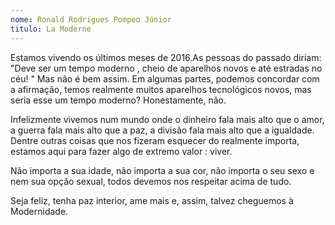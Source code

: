 ```yaml
---
nome: Ronald Rodrigues Pompeo Júnior
titulo: La Moderne
---
```


Estamos vivendo os últimos meses de 2016.As pessoas do passado diriam: "Deve ser um tempo moderno , cheio de aparelhos novos e até estradas no céu! " Mas não é bem assim. Em algumas partes, podemos concordar com a afirmação, temos realmente muitos aparelhos tecnológicos novos, mas seria esse um tempo moderno? Honestamente, não.

Infelizmente vivemos num mundo onde o dinheiro fala mais alto que o amor, a guerra fala mais alto que a paz, a divisão fala mais alto que a igualdade. Dentre outras coisas que nos fizeram esquecer do realmente importa, estamos aqui para fazer algo de extremo valor : viver.

Não importa a sua idade, não importa a sua cor, não importa o seu sexo e nem sua opção sexual, todos devemos nos respeitar acima de tudo.

Seja feliz, tenha paz interior, ame mais e, assim, talvez cheguemos à Modernidade.

